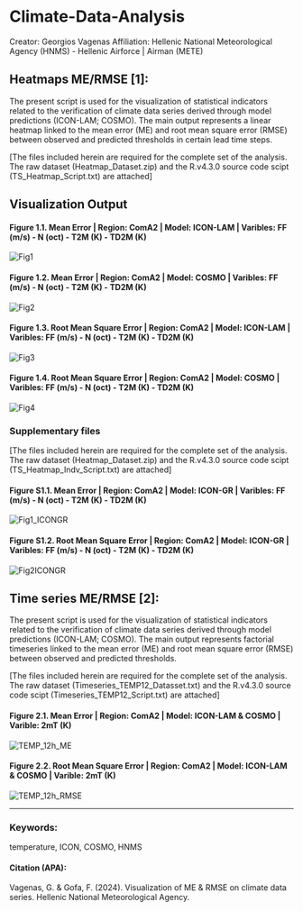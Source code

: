 # Climate-Data-Analysis

Creator: Georgios Vagenas
Affiliation: Hellenic National Meteorological Agency (HNMS) - Hellenic Airforce | Airman (METE)

## Heatmaps ME/RMSE [1]:
The present script is used for the visualization of statistical indicators related to the verification of climate data series derived through model predictions (ICON-LAM; COSMO). The main output represents a linear heatmap linked to the mean error (ME) and root mean square error (RMSE) between observed and predicted thresholds in certain lead time steps.

[The files included herein are required for the complete set of the analysis. The raw dataset (Heatmap_Dataset.zip) and the R.v4.3.0 source code scipt (TS_Heatmap_Script.txt) are attached]

## Visualization Output

#### Figure 1.1. Mean Error | Region: ComA2 | Model: ICON-LAM | Varibles: FF (m/s) - N (oct) - T2M (K) - TD2M (K)

![Fig1](https://github.com/Vagenas7119/Climate-Data-Analysis/assets/51241773/7a0d6e13-67c1-4be4-a91c-3fa1d8b28d6a)

#### Figure 1.2. Mean Error | Region: ComA2 | Model: COSMO | Varibles: FF (m/s) - N (oct) - T2M (K) - TD2M (K)

![Fig2](https://github.com/Vagenas7119/Climate-Data-Analysis/assets/51241773/cd687ed2-f767-47ab-8b4c-3f775228ae2e)

#### Figure 1.3. Root Mean Square Error | Region: ComA2 | Model: ICON-LAM | Varibles: FF (m/s) - N (oct) - T2M (K) - TD2M (K)

![Fig3](https://github.com/Vagenas7119/Climate-Data-Analysis/assets/51241773/814e2b6b-6958-4c0a-b53e-78c3e4583341)

#### Figure 1.4. Root Mean Square Error | Region: ComA2 | Model: COSMO | Varibles: FF (m/s) - N (oct) - T2M (K) - TD2M (K)

![Fig4](https://github.com/Vagenas7119/Climate-Data-Analysis/assets/51241773/acc71f63-231a-4763-9fba-b6511037e3e6)

### Supplementary files

[The files included herein are required for the complete set of the analysis. The raw dataset (Heatmap_Dataset.zip) and the R.v4.3.0 source code scipt (TS_Heatmap_Indv_Script.txt) are attached]

#### Figure S1.1. Mean Error | Region: ComA2 | Model: ICON-GR | Varibles: FF (m/s) - N (oct) - T2M (K) - TD2M (K)

![Fig1_ICONGR](https://github.com/Vagenas7119/Climate-Data-Analysis/assets/51241773/06136ebd-fdb8-499e-b622-36c344034c2e)

#### Figure S1.2. Root Mean Square Error | Region: ComA2 | Model: ICON-GR | Varibles: FF (m/s) - N (oct) - T2M (K) - TD2M (K)

![Fig2ICONGR](https://github.com/Vagenas7119/Climate-Data-Analysis/assets/51241773/7166d3b6-ece7-48e7-8efc-275fc2bbbbc0)

## Time series ME/RMSE [2]:
The present script is used for the visualization of statistical indicators related to the verification of climate data series derived through model predictions (ICON-LAM; COSMO). The main output represents factorial timeseries linked to the mean error (ME) and root mean square error (RMSE) between observed and predicted thresholds.

[The files included herein are required for the complete set of the analysis. The raw dataset (Timeseries_TEMP12_Datasset.txt) and the R.v4.3.0 source code scipt (Timeseries_TEMP12_Script.txt) are attached]

#### Figure 2.1. Mean Error | Region: ComA2 | Model: ICON-LAM & COSMO | Varible: 2mT (K)

![TEMP_12h_ME](https://github.com/Vagenas7119/Climate-Data-Analysis/assets/51241773/eee4681c-53cd-4031-a143-9f7c0aff3dd0)

#### Figure 2.2. Root Mean Square Error | Region: ComA2 | Model: ICON-LAM & COSMO | Varible: 2mT (K)

![TEMP_12h_RMSE](https://github.com/Vagenas7119/Climate-Data-Analysis/assets/51241773/7b5c05ad-5bef-4879-9129-51d195b940cc)

--------------

### Keywords: 
temperature, ICON, COSMO, HNMS

#### Citation (APA):
 Vagenas, G. & Gofa, F. (2024). Visualization of ME & RMSE on climate data series. Hellenic National Meteorological Agency.






